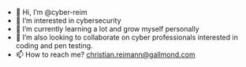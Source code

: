- 👋 Hi, I’m @cyber-reim
- 👀 I’m interested in cybersecurity
- 🌱 I’m currently learning a lot and grow myself personally
- 💞️ I’m also looking to collaborate on cyber professionals interested in coding and pen testing.
- 📫 How to reach me? christian.reimann@gallmond.com

<!---
cyber-reim/cyber-reim is a ✨ special ✨ repository because its `README.md` (this file) appears on your GitHub profile.
You can click the Preview link to take a look at your changes.
--->
